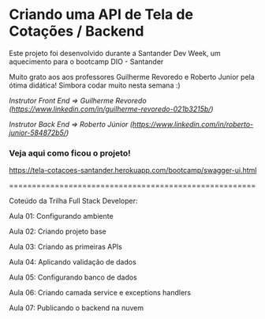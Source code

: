 # Criando uma API de Tela de Cotações / Backend

Este projeto foi desenvolvido durante a Santander Dev Week, um aquecimento para o bootcamp DIO - Santander

Muito grato aos aos professores Guilherme Revoredo e Roberto Junior pela ótima didática! Simbora codar muito nesta semana :)

*Instrutor Front End => Guilherme Revoredo (https://www.linkedin.com/in/guilherme-revoredo-021b3215b/)*

*Instrutor Back End => Roberto Júnior (https://www.linkedin.com/in/roberto-junior-584872b5/)*

### Veja aqui como ficou o projeto! 
https://tela-cotacoes-santander.herokuapp.com/bootcamp/swagger-ui.html

======================================================

Coteúdo da Trilha Full Stack Developer:

Aula 01: Configurando ambiente 

Aula 02: Criando projeto base

Aula 03: Criando as primeiras APIs       

Aula 04: Aplicando validação de dados

Aula 05: Configurando banco de dados

Aula 06: Criando camada service e exceptions handlers

Aula 07: Publicando o backend na nuvem
